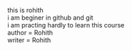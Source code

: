 this is rohith
<br>
i am beginer in github and git
<br>
i am practing hardly to learn this course
<br>
author = Rohith
<br>
writer = Rohith
